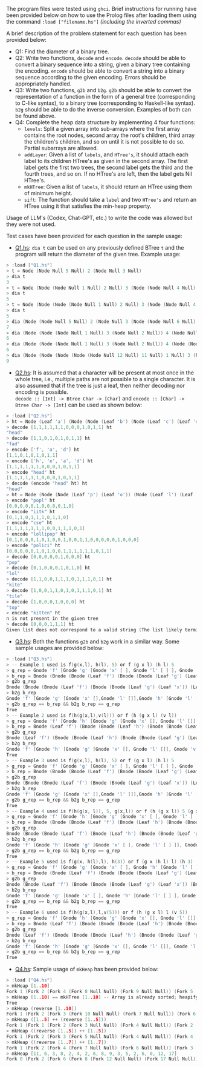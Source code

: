The program files were tested using `ghci`. Brief instructions for running have been provided below on how to use the Prolog files after loading them using the command `:load ["filename.hs"]` <i>(including the inverted commas)</i> <br>

A brief description of the problem statement for each question has been provided below:

+ Q1: Find the diameter of a binary tree.
+ Q2: Write two functions, `decode` and `encode`. `decode` should be able to convert a binary sequence into a string, given a binary tree containing the encoding. `encode` should be able to convert a string into a binary sequence according to the given encoding. Errors should be appropriately handled.
+ Q3: Write two functions, `g2b` and `b2g`. `g2b` should be able to convert the representation of a function in the form of a general tree (corresponding to C-like syntax), to a binary tree (corresponding to Haskell-like syntax). `b2g` should be able to do the inverse conversion. Examples of both can be found above.
+ Q4: Complete the heap data structure by implementing 4 four functions:
    + `levels`: Split a given array into sub-arrays where the first array contains the root nodes, second array the root's children, third array the children's children, and so on until it is not possible to do so. Partial subarrays are allowed.
    + `addLayer`: Given a list of `labels`, and `HTree's`, it should attach each label to its children HTree's as given in the second array. The first label gets the first two trees, the second label gets the third and the fourth trees, and so on. If no HTree's are left, then the label gets Nil HTree's.
    + `mkHTree`: Given a list of `labels`, it should return an HTree using them of minimum height.
    + `sift`: The function should take a `label` and two `HTree's` and return an HTree using it that satisfies the min-heap property.

Usage of LLM's (Codex, Chat-GPT, etc.) to write the code was allowed but they were not used.

Test cases have been provided for each question in the sample usage:

+ [Q1.hs](./Q1.hs): `dia t` can be used on any previously defined BTree `t` and the program will return the diameter of the given tree. Example usage:
```c
> :load ["Q1.hs"]
> t = Node (Node Null 5 Null) 2 (Node Null 3 Null)
> dia t
3
> t = Node (Node (Node Null 1 Null) 2 Null) 3 (Node (Node Null 4 Null) 5 Null) -- Root in diameter
> dia t
5
> t = Node (Node (Node (Node Null 1 Null) 2 Null) 3 (Node (Node Null 4 Null) 5 Null)) 6 Null -- Root not in diameter
> dia t
5
> dia (Node (Node Null 5 Null) 2 (Node Null 3 (Node (Node Null 6 Null) 7 (Node Null 6 (Node Null 8 (Node Null 9 Null))))))
7
> dia (Node (Node (Node Null 1 Null) 3 (Node Null 2 Null)) 4 (Node Null 5 (Node Null 6 (Node Null 7 Null))))
6
> dia (Node (Node (Node Null 1 Null) 3 (Node Null 2 Null)) 4 (Node (Node Null 8 (Node Null 9 Null)) 5 (Node Null 6 (Node Null 7 Null))))
6
> dia (Node (Node (Node (Node (Node Null 12 Null) 11 Null) 1 Null) 3 (Node Null 2 Null)) 4 (Node (Node Null 8 (Node Null 9 (Node Null 10 Null))) 5 (Node Null 6 (Node Null 7 Null))))
9
```

+ [Q2.hs](./Q2.hs): It is assumed that a character will be present at most once in the whole tree, i.e., multiple paths are not possible to a single character. It is also assumed that if the tree is just a leaf, then neither decoding nor encoding is possible. <br>
`decode :: [Int] -> Btree Char -> [Char]` and `encode :: [Char] -> Btree Char -> [Int]` can be used as shown below:
```c
> :load ["Q2.hs"]
> ht = Node (Leaf 'a') (Node (Node (Leaf 'b') (Node (Leaf 'c') (Leaf 'd'))) (Node (Node (Leaf 'e') (Leaf 'f')) (Node  (Leaf 'g') (Leaf 'h'))))
> decode [1,1,1,1,1,1,0,0,0,1,0,1,1] ht
"head"
> decode [1,1,0,1,0,1,0,1,1] ht
"fad"
> encode ['f', 'a', 'd'] ht
[1,1,0,1,0,1,0,1,1]
> encode ['h', 'e', 'a', 'd'] ht
[1,1,1,1,1,1,0,0,0,1,0,1,1]
> encode "head" ht
[1,1,1,1,1,1,0,0,0,1,0,1,1]
> decode (encode "head" ht) ht
"head"
> ht = Node (Node (Node (Leaf 'p') (Leaf 'o')) (Node (Leaf 'l') (Leaf 'i'))) (Node (Leaf 't') (Node (Leaf 'k') (Node (Node (Leaf 's') (Leaf 'e')) (Leaf 'c'))))
> encode "popl" ht
[0,0,0,0,0,1,0,0,0,0,1,0]
> encode "iitk" ht
[0,1,1,0,1,1,1,0,1,1,0]
> encode "cse" ht
[1,1,1,1,1,1,1,0,0,1,1,1,0,1]
> encode "lollipop" ht 
[0,1,0,0,0,1,0,1,0,0,1,0,0,1,1,0,0,0,0,0,1,0,0,0]
> encode "polici" ht
[0,0,0,0,0,1,0,1,0,0,1,1,1,1,1,1,0,1,1]
> decode [0,0,0,0,0,1,0,0,0] ht
"pop"
> decode [0,1,0,0,0,1,0,1,0] ht
"lol"
> decode [1,1,0,0,1,1,1,0,1,1,1,0,1] ht
"kite"
> decode [1,0,0,1,1,0,1,0,1,1,1,0,1] ht
"tile"
> decode [1,0,0,0,1,0,0,0] ht
"top"
> encode "kitten" ht
n is not present in the given tree
> decode [0,0,0,1,1,1] ht
Given list does not correspond to a valid string (The list likely terminates on an internal node of the tree)
```

+ [Q3.hs](./Q3.hs): Both the functions `g2b` and `b2g` work in a similar way. Some sample usages are provided below:
```c
> :load ["Q3.hs"]
> -- Example 1 used is f(g(x,l), h(l), 5) or f (g x l) (h l) 5
> g_rep = Gnode 'f' [Gnode 'g' [Gnode 'x' [ ], Gnode 'l' [ ] ], Gnode 'h' [Gnode 'l' [ ] ], Gnode '5' [ ] ]
> b_rep = Bnode (Bnode (Bnode (Leaf 'f') (Bnode (Bnode (Leaf 'g') (Leaf 'x')) (Leaf 'l'))) (Bnode (Leaf 'h') (Leaf 'l'))) (Leaf '5')
> g2b g_rep
Bnode (Bnode (Bnode (Leaf 'f') (Bnode (Bnode (Leaf 'g') (Leaf 'x')) (Leaf 'l'))) (Bnode (Leaf 'h') (Leaf 'l'))) (Leaf '5')
> b2g b_rep
Gnode 'f' [Gnode 'g' [Gnode 'x' [],Gnode 'l' []],Gnode 'h' [Gnode 'l' []],Gnode '5' []]
> g2b g_rep == b_rep && b2g b_rep == g_rep
True
> -- Example 2 used is f(h(g(x,l),v(l))) or f (h (g x l) (v l))
> g_rep = Gnode 'f' [Gnode 'h' [Gnode 'g' [Gnode 'x' [], Gnode 'l' []], Gnode 'v' [Gnode 'l' [ ]]]]
> b_rep = Bnode (Leaf 'f') (Bnode (Bnode (Leaf 'h') (Bnode (Bnode (Leaf 'g') (Leaf 'x')) (Leaf 'l'))) (Bnode (Leaf 'v') (Leaf 'l')))
> g2b g_rep
Bnode (Leaf 'f') (Bnode (Bnode (Leaf 'h') (Bnode (Bnode (Leaf 'g') (Leaf 'x')) (Leaf 'l'))) (Bnode (Leaf 'v') (Leaf 'l')))
> b2g b_rep
Gnode 'f' [Gnode 'h' [Gnode 'g' [Gnode 'x' [], Gnode 'l' []], Gnode 'v' [Gnode 'l' [ ]]]]> g2b g_rep == b_rep && b2g b_rep == g_rep
True
> -- Example 3 used is f(g(x,l), h(l), 5) or f (g x l) (h l) 5
> g_rep = Gnode 'f' [Gnode 'g' [Gnode 'x' [ ], Gnode 'l' [ ] ], Gnode 'h' [Gnode 'l' [ ] ], Gnode '5' [ ] ]
> b_rep = Bnode (Bnode (Bnode (Leaf 'f') (Bnode (Bnode (Leaf 'g') (Leaf 'x')) (Leaf 'l'))) (Bnode (Leaf 'h') (Leaf 'l'))) (Leaf '5')
> g2b g_rep
Bnode (Bnode (Bnode (Leaf 'f') (Bnode (Bnode (Leaf 'g') (Leaf 'x')) (Leaf 'l'))) (Bnode (Leaf 'h') (Leaf 'l'))) (Leaf '5')
> b2g b_rep
Gnode 'f' [Gnode 'g' [Gnode 'x' [],Gnode 'l' []],Gnode 'h' [Gnode 'l' []],Gnode '5' []]
> g2b g_rep == b_rep && b2g b_rep == g_rep
True
> -- Example 4 used is f(h(g(x, l)), 5, g(x,l)) or f (h (g x l)) 5 (g x l)
> g_rep = Gnode 'f' [Gnode 'h' [Gnode 'g' [Gnode 'x' [ ], Gnode 'l' [ ] ]], Gnode '5' [ ],  Gnode 'g' [Gnode 'x' [ ], Gnode 'l' [ ] ]]
> b_rep = Bnode (Bnode (Bnode (Leaf 'f') (Bnode (Leaf 'h') (Bnode (Bnode (Leaf 'g') (Leaf 'x')) (Leaf 'l')))) (Leaf '5')) (Bnode (Bnode (Leaf 'g') (Leaf 'x')) (Leaf 'l'))
> g2b g_rep
Bnode (Bnode (Bnode (Leaf 'f') (Bnode (Leaf 'h') (Bnode (Bnode (Leaf 'g') (Leaf 'x')) (Leaf 'l')))) (Leaf '5')) (Bnode (Bnode (Leaf 'g') (Leaf 'x')) (Leaf 'l'))
> b2g b_rep
Gnode 'f' [Gnode 'h' [Gnode 'g' [Gnode 'x' [ ], Gnode 'l' [ ] ]], Gnode '5' [ ],  Gnode 'g' [Gnode 'x' [ ], Gnode 'l' [ ] ]]
> g2b g_rep == b_rep && b2g b_rep == g_rep
True
> -- Example 5 used is f(g(x, h(l),l), h(3)) or f (g x (h l) l) (h 3) 
> g_rep = Gnode 'f' [Gnode 'g' [Gnode 'x' [ ], Gnode 'h' [Gnode 'l' [ ] ], Gnode 'l' [ ] ], Gnode 'h' [Gnode '3' [ ] ]]
> b_rep = Bnode (Bnode (Leaf 'f') (Bnode (Bnode (Bnode (Leaf 'g') (Leaf 'x')) (Bnode (Leaf 'h') (Leaf 'l'))) (Leaf 'l'))) (Bnode (Leaf 'h') (Leaf '3'))
> g2b g_rep
Bnode (Bnode (Leaf 'f') (Bnode (Bnode (Bnode (Leaf 'g') (Leaf 'x')) (Bnode (Leaf 'h') (Leaf 'l'))) (Leaf 'l'))) (Bnode (Leaf 'h') (Leaf '3'))
> b2g b_rep
Gnode 'f' [Gnode 'g' [Gnode 'x' [ ], Gnode 'h' [Gnode 'l' [ ] ], Gnode 'l' [ ] ], Gnode 'h' [Gnode '3' [ ] ]]
> g2b g_rep == b_rep && b2g b_rep == g_rep
True
> -- Example 6 used is f(h(g(x,l),l,v(5))) or f (h (g x l) l (v 5))
> g_rep = Gnode 'f' [Gnode 'h' [Gnode 'g' [Gnode 'x' [], Gnode 'l' []], Gnode 'l' [], Gnode 'v' [Gnode '5' [ ]]]]
> b_rep = Bnode (Leaf 'f') (Bnode (Bnode (Bnode (Leaf 'h') (Bnode (Bnode (Leaf 'g') (Leaf 'x')) (Leaf 'l'))) (Leaf 'l')) (Bnode (Leaf 'v') (Leaf '5')))
> g2b g_rep
Bnode (Leaf 'f') (Bnode (Bnode (Bnode (Leaf 'h') (Bnode (Bnode (Leaf 'g') (Leaf 'x')) (Leaf 'l'))) (Leaf 'l')) (Bnode (Leaf 'v') (Leaf '5')))
> b2g b_rep
Gnode 'f' [Gnode 'h' [Gnode 'g' [Gnode 'x' [], Gnode 'l' []], Gnode 'l' [], Gnode 'v' [Gnode '5' [ ]]]]
> g2b g_rep == b_rep && b2g b_rep == g_rep
True
```

+ [Q4.hs](./Q4.hs): Sample usage of `mkHeap` has been provided below:
```c
> :load ["Q4.hs"]
> mkHeap [1..10]
Fork 1 (Fork 2 (Fork 4 (Fork 8 Null Null) (Fork 9 Null Null)) (Fork 5 (Fork 10 Null Null) Null)) (Fork 3 (Fork 6 Null Null) (Fork 7 Null Null))
> mkHeap [1..10] == mkHTree [1..10] -- Array is already sorted; heapify does not swap any elements
True
> mkHeap (reverse [1..10])
Fork 1 (Fork 2 (Fork 3 (Fork 10 Null Null) (Fork 7 Null Null)) (Fork 6 (Fork 9 Null Null) Null)) (Fork 4 (Fork 5 Null Null) (Fork 8 Null Null))
> mkHeap ([1..5] ++ (reverse [1..5]))
Fork 1 (Fork 1 (Fork 2 (Fork 3 Null Null) (Fork 4 Null Null)) (Fork 2 (Fork 5 Null Null) Null)) (Fork 3 (Fork 5 Null Null) (Fork 4 Null Null))
> mkHeap ((reverse [1..5]) ++ [1..5])
Fork 1 (Fork 2 (Fork 3 (Fork 5 Null Null) (Fork 4 Null Null)) (Fork 4 (Fork 5 Null Null) Null)) (Fork 1 (Fork 3 Null Null) (Fork 2 Null Null))
> mkHeap ((reverse [1..7]) ++ [1..7])
Fork 1 (Fork 2 (Fork 4 (Fork 7 Null Null) (Fork 6 Null Null)) (Fork 3 (Fork 3 Null Null) (Fork 4 Null Null))) (Fork 1 (Fork 2 (Fork 5 Null Null) (Fork 6 Null Null)) (Fork 5 (Fork 7 Null Null) Null))
> mkHeap [11, 6, 3, 8, 2, 4, 2, 6, 8, 9, 3, 5, 2, 6, 0, 12, 17]
Fork 0 (Fork 2 (Fork 6 (Fork 8 (Fork 12 Null Null) (Fork 17 Null Null)) (Fork 8 Null Null)) (Fork 3 (Fork 9 Null Null) (Fork 6 Null Null))) (Fork 2 (Fork 4 (Fork 5 Null Null) (Fork 11 Null Null)) (Fork 2 (Fork 6 Null Null) (Fork 3 Null Null)))
```
